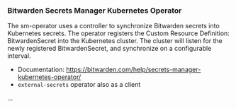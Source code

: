 
### Bitwarden Secrets Manager Kubernetes Operator

The sm-operator uses a controller to synchronize Bitwarden secrets into Kubernetes secrets. The operator registers the Custom Resource Definition: BitwardenSecret into the Kubernetes cluster. The cluster will listen for the newly registered BitwardenSecret, and synchronize on a configurable interval.

  * Documentation: https://bitwarden.com/help/secrets-manager-kubernetes-operator/
  * `external-secrets` operator also as a client

...
